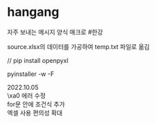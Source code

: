 # hangang

자주 보내는 메시지 양식 매크로 #한강

source.xlsx의 데이터를 가공하여
temp.txt 파일로 옮김


//
pip install openpyxl<br>

pyinstaller -w -F <filename>




2022.10.05<br>
\xa0 에러 수정<br>
for문 안에 조건식 추가<br>
엑셀 사용 편의성 확대<br>
